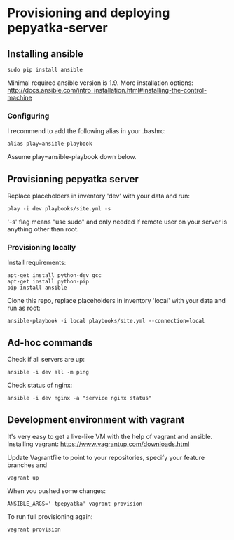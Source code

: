 # Provisioning and deploying pepyatka-server
## Installing ansible

    sudo pip install ansible

Minimal required ansible version is 1.9.
More installation options: http://docs.ansible.com/intro_installation.html#installing-the-control-machine

### Configuring
I recommend to add the following alias in your .bashrc:

    alias play=ansible-playbook

Assume play=ansible-playbook down below.

## Provisioning pepyatka server
Replace placeholders in inventory 'dev' with your data and run:

    play -i dev playbooks/site.yml -s

'-s' flag means "use sudo" and only needed if remote user on your server is anything other than root.

### Provisioning locally
Install requirements:

    apt-get install python-dev gcc
    apt-get install python-pip
    pip install ansible

Clone this repo, replace placeholders in inventory 'local' with your data and run as root:

    ansible-playbook -i local playbooks/site.yml --connection=local

## Ad-hoc commands
Check if all servers are up:

    ansible -i dev all -m ping

Check status of nginx:

    ansible -i dev nginx -a "service nginx status"

## Development environment with vagrant
It's very easy to get a live-like VM with the help of vagrant and ansible.
Installing vagrant: https://www.vagrantup.com/downloads.html

Update Vagrantfile to point to your repositories, specify your feature branches and

    vagrant up

When you pushed some changes:

    ANSIBLE_ARGS='-tpepyatka' vagrant provision

To run full provisioning again:

    vagrant provision
